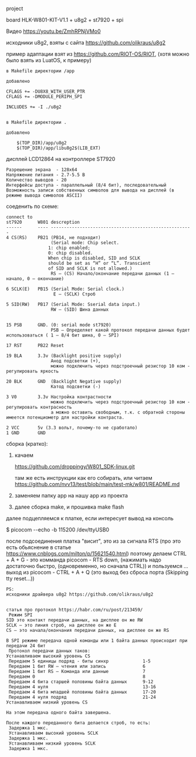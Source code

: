 project

board HLK-W801-KIT-V1.1 + u8g2 + st7920 + spi

Видео
https://youtu.be/ZmhRPNjVMo0

исходники u8g2, взяты с сайта https://github.com/olikraus/u8g2

пример адаптации взят из https://github.com/RIOT-OS/RIOT, (хотя можно было взять из LuatOS, к примеру)

~~~
в Makefile директории /app

добавлено

CFLAGS += -DU8X8_WITH_USER_PTR
CFLAGS += -DMODULE_PERIPH_SPI

INCLUDES += -I ./u8g2
~~~


~~~

в Makefile директории .

добавлено

    $(TOP_DIR)/app/u8g2 
    $(TOP_DIR)/app/libu8g2$(LIB_EXT) 

~~~





дисплей
 LCD12864 на контроллере ST7920
~~~
Разрешение экрана  - 128x64
Напряжение питания - 2.7-5.5 В
Количество выводов - 20
Интерфейсы доступа - параллельный (8/4 бит), последовательный
Возможность записи собственных символов для вывода на дисплей (в режиме вывода символов ASCII)
~~~



соеденить по схеме:
~~~
connect to
st7920      W801 descreption
------      ---- ------------------------------------------------------
4 CS(RS)    PB21 (PB14, не подходит)
                 (Serial mode: Chip select.
				1: chip enabled;
				0: chip disabled.
				When chip is disabled, SID and SCLK
				should be set as “H” or “L”. Transcient
				of SID and SCLK is not allowed.)
                 RS — (CS) Начало/окончание передачи данных (1 — начало, 0 — окончание)
          
6 SCLK(E)   PB15 (Serial Mode: Serial clock.)
                  E — (SCLK) Строб
 
5 SID(RW)   PB17 (Serial Mode: Sserial data input.)
                 RW — (SID) Шина данных
 

15 PSB      GND. (0: serial mode st7920)
                 PSB — Определяет какой протокол передачи данных будет использоваться ( 1 — 8/4 бит шина, 0 — SPI)

17 RST      PB22 Reset
 
19 BLA      3.3v (Backlight positive supply)
                 Анод подсветки (+), 
                 можно подключить через подстроечный резистор 10 ком - регулировать яркость

20 BLK      GND  (Backlight Negative supply)
                 Катод подсветки (-)

3 V0        3.3v Настройка контрастности
                 можно подключить через подстроечный резистор 10 ком - регулировать контрасность
                 а можно оставить свободным, т.к. с обратной стороны имеется потенциометр для настройки контраста.

2 VCC       5v (3.3 вольт, почему-то не сработало)
1 GND       GND
~~~







сборка (кратко):

1) качаем

   https://github.com/droppingy/W801_SDK-linux.git

   там же есть инструкции как его собирать, или читаем https://github.com/nvv13/test/blob/main/test-mk/w801/README.md


2) заменяем папку app на нашу app из проекта


3) далее сборка make, и прошивка make flash



  далее подцепляемся к платке, если интересует вывод на консоль

$ picocom --echo -b 115200 /dev/ttyUSB0

  после подсоединения платка "висит", это из за сигнала RTS (про это есть обьяснение в статье https://www.cnblogs.com/milton/p/15621540.html)
  поэтому делаем CTRL + A + G   - это комманда picocom - RTS down, (нажимать надо достаточно быстро, (одновременно, но сначала CTRL))
  и пользуемся ...
          выход из picocom - CTRL + A + Q  (это выход без сброса порта (Skipping tty reset...))




~~~
PS:
исходники драйвера u8g2 https://github.com/olikraus/u8g2


статья про протокол https://habr.com/ru/post/213459/
 Режим SPI
SID это контакт передачи данных, на дисплее он же RW
SCLK – это линия строб, на дисплее он же E
CS – это начала/окончания передачи данных, на дисплее он же RS

В SPI режиме передача одной команды или 1 байта данных происходит при передачи 24 бит
 Протокол передачи данных таков:
Устанавливаем высокий уровень CS
 Передаем 5 единицы подряд - биты синхр             1-5
 Передаем 1 бит RW – чтения или запись              6
 Передаем 1 бит RS – Команда или данные             7
 Передаем 0                                         8
 Передаем 4 бита старшей половины байта данных      9-12
 Передаем 4 нуля                                    13-16
 Передаем 4 бита младшей половины байта данных      17-20
 Передаем 4 нуля подряд                             21-24
Устанавливаем низкий уровень CS

На этом передача одного байта завершена.

После каждого переданного бита делается строб, то есть:
 Задержка 1 мкс.
 Устанавливаем высокий уровень SCLK
 Задержка 1 мкс.
 Устанавливаем низкий уровень SCLK
 Задержка 1 мкс.

~~~






